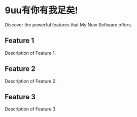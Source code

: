 # 9uu有你有我足矣!

Discover the powerful features that My New Software offers.

## Feature 1

Description of Feature 1.

## Feature 2

Description of Feature 2.

## Feature 3

Description of Feature 3.
